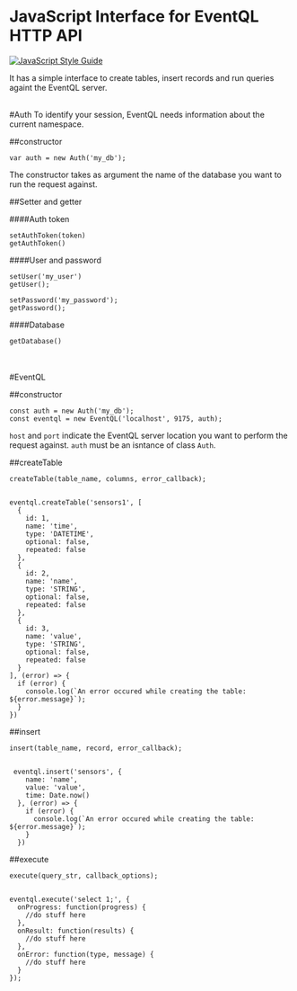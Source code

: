 # JavaScript Interface for EventQL HTTP API

[![JavaScript Style
Guide](https://cdn.rawgit.com/feross/standard/master/badge.svg)](https://github.com/feross/standard)

It has a simple interface to create tables, insert records and run queries againt the EventQL server.

<br>
#Auth
To identify your session, EventQL needs information about the current namespace.

##constructor

    var auth = new Auth('my_db');

The constructor takes as argument the name of the database you want to run the request against.

##Setter and getter

####Auth token 

    setAuthToken(token)
    getAuthToken()

####User and password

    setUser('my_user')
    getUser();

    setPassword('my_password');
    getPassword();

####Database

    getDatabase()


<br><br>
#EventQL

##constructor


    const auth = new Auth('my_db');
    const eventql = new EventQL('localhost', 9175, auth);

`host` and `port` indicate the EventQL server location you want to perform the request against.
`auth` must be an isntance of class `Auth`.


##createTable

    createTable(table_name, columns, error_callback);


    eventql.createTable('sensors1', [
      {
        id: 1,
        name: 'time',
        type: 'DATETIME',
        optional: false,
        repeated: false
      },
      {
        id: 2,
        name: 'name',
        type: 'STRING',
        optional: false,
        repeated: false
      },
      {
        id: 3,
        name: 'value',
        type: 'STRING',
        optional: false,
        repeated: false
      }
    ], (error) => {
      if (error) {
        console.log(`An error occured while creating the table: ${error.message}`);
      }
    })


##insert

    insert(table_name, record, error_callback);


     eventql.insert('sensors', {
        name: 'name',
        value: 'value',
        time: Date.now()
      }, (error) => {
        if (error) {
          console.log(`An error occured while creating the table: ${error.message}`);
        }
      })

##execute

    execute(query_str, callback_options);


    eventql.execute('select 1;', {
      onProgress: function(progress) {
        //do stuff here
      },
      onResult: function(results) {
        //do stuff here
      },
      onError: function(type, message) {
        //do stuff here
      }
    });

